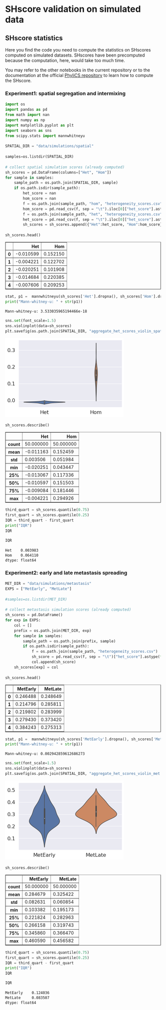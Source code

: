 # SHscore validation on simulated data

## SHscore statistics
Here you find the code you need to compute the statistics on SHscores computed on simulated datasets. 
SHscores have been precomputed because the computation, here, would take too much time. 

You may refer to the other notebooks in the current repository or to the documentation at the official [PhyliCS repository](https://github.com/bioinformatics-polito/PhyliCS) to learn how to compute the SHscore.


### Experiment1: spatial segregation and intermixing


```python
import os
import pandas as pd 
from math import nan 
import numpy as np
import matplotlib.pyplot as plt 
import seaborn as sns
from scipy.stats import mannwhitneyu

SPATIAL_DIR = "data/simulations/spatial"

samples=os.listdir(SPATIAL_DIR)

# collect spatial simulation scores (already computed)
sh_scores = pd.DataFrame(columns=["Het", "Hom"]) 
for sample in samples:
    sample_path = os.path.join(SPATIAL_DIR, sample)
    if os.path.isdir(sample_path):
        het_score = nan 
        hom_score = nan
        f = os.path.join(sample_path, "hom", "heterogeneity_scores.csv")
        hom_score = pd.read_csv(f, sep = "\t").iloc[0]["het_score"].astype(float)
        f = os.path.join(sample_path, "het", "heterogeneity_scores.csv")
        het_score = pd.read_csv(f, sep = "\t").iloc[0]["het_score"].astype(float)
        sh_scores = sh_scores.append({"Het":het_score, "Hom":hom_score}, ignore_index=True)
 
sh_scores.head()

```




<div>
<style scoped>
    .dataframe tbody tr th:only-of-type {
        vertical-align: middle;
    }

    .dataframe tbody tr th {
        vertical-align: top;
    }

    .dataframe thead th {
        text-align: right;
    }
</style>
<table border="1" class="dataframe">
  <thead>
    <tr style="text-align: right;">
      <th></th>
      <th>Het</th>
      <th>Hom</th>
    </tr>
  </thead>
  <tbody>
    <tr>
      <th>0</th>
      <td>-0.010599</td>
      <td>0.152150</td>
    </tr>
    <tr>
      <th>1</th>
      <td>-0.004221</td>
      <td>0.122702</td>
    </tr>
    <tr>
      <th>2</th>
      <td>-0.020251</td>
      <td>0.101908</td>
    </tr>
    <tr>
      <th>3</th>
      <td>-0.014684</td>
      <td>0.220385</td>
    </tr>
    <tr>
      <th>4</th>
      <td>-0.007606</td>
      <td>0.209253</td>
    </tr>
  </tbody>
</table>
</div>




```python
stat, p1 =  mannwhitneyu(sh_scores['Het'].dropna(), sh_scores['Hom'].dropna())
print("Mann-whitney-u: " + str(p1))
```

    Mann-whitney-u: 3.533035965194466e-18



```python
sns.set(font_scale=1.5)
sns.violinplot(data=sh_scores)
plt.savefig(os.path.join(SPATIAL_DIR, "aggregate_het_scores_violin_spatial.png"))
```


![png](output_3_0.png)



```python
sh_scores.describe()
```




<div>
<style scoped>
    .dataframe tbody tr th:only-of-type {
        vertical-align: middle;
    }

    .dataframe tbody tr th {
        vertical-align: top;
    }

    .dataframe thead th {
        text-align: right;
    }
</style>
<table border="1" class="dataframe">
  <thead>
    <tr style="text-align: right;">
      <th></th>
      <th>Het</th>
      <th>Hom</th>
    </tr>
  </thead>
  <tbody>
    <tr>
      <th>count</th>
      <td>50.000000</td>
      <td>50.000000</td>
    </tr>
    <tr>
      <th>mean</th>
      <td>-0.011163</td>
      <td>0.152459</td>
    </tr>
    <tr>
      <th>std</th>
      <td>0.003506</td>
      <td>0.051984</td>
    </tr>
    <tr>
      <th>min</th>
      <td>-0.020251</td>
      <td>0.043447</td>
    </tr>
    <tr>
      <th>25%</th>
      <td>-0.013067</td>
      <td>0.117336</td>
    </tr>
    <tr>
      <th>50%</th>
      <td>-0.010597</td>
      <td>0.151503</td>
    </tr>
    <tr>
      <th>75%</th>
      <td>-0.009084</td>
      <td>0.181446</td>
    </tr>
    <tr>
      <th>max</th>
      <td>-0.004221</td>
      <td>0.294926</td>
    </tr>
  </tbody>
</table>
</div>




```python
third_quart = sh_scores.quantile(0.75)
first_quart = sh_scores.quantile(0.25)
IQR = third_quart - first_quart
print("IQR")
IQR
```

    IQR

    Het    0.003983
    Hom    0.064110
    dtype: float64



### Experiment2: early and late metastasis spreading


```python
MET_DIR = "data/simulations/metastasis"
EXPS = ["MetEarly", "MetLate"]

#samples=os.listdir(MET_DIR)

# collect metastasis simulation scores (already computed)
sh_scores = pd.DataFrame() 
for exp in EXPS:
    col = []
    prefix = os.path.join(MET_DIR, exp)
    for sample in samples:
        sample_path = os.path.join(prefix, sample)
        if os.path.isdir(sample_path):
            f = os.path.join(sample_path, "heterogeneity_scores.csv")
            sh_score = pd.read_csv(f, sep = "\t")["het_score"].astype(float).values[0]
            col.append(sh_score)
    sh_scores[exp] = col
 
sh_scores.head()
```




<div>
<style scoped>
    .dataframe tbody tr th:only-of-type {
        vertical-align: middle;
    }

    .dataframe tbody tr th {
        vertical-align: top;
    }

    .dataframe thead th {
        text-align: right;
    }
</style>
<table border="1" class="dataframe">
  <thead>
    <tr style="text-align: right;">
      <th></th>
      <th>MetEarly</th>
      <th>MetLate</th>
    </tr>
  </thead>
  <tbody>
    <tr>
      <th>0</th>
      <td>0.246488</td>
      <td>0.248649</td>
    </tr>
    <tr>
      <th>1</th>
      <td>0.214796</td>
      <td>0.285811</td>
    </tr>
    <tr>
      <th>2</th>
      <td>0.219802</td>
      <td>0.283999</td>
    </tr>
    <tr>
      <th>3</th>
      <td>0.279430</td>
      <td>0.373420</td>
    </tr>
    <tr>
      <th>4</th>
      <td>0.384243</td>
      <td>0.275313</td>
    </tr>
  </tbody>
</table>
</div>




```python
stat, p1 =  mannwhitneyu(sh_scores['MetEarly'].dropna(), sh_scores['MetLate'].dropna())
print("Mann-whitney-u: " + str(p1))
```

    Mann-whitney-u: 0.002942859612686273



```python
sns.set(font_scale=1.5)
sns.violinplot(data=sh_scores)
plt.savefig(os.path.join(SPATIAL_DIR, "aggregate_het_scores_violin_met.png"))
```


![png](output_9_0.png)



```python
sh_scores.describe()
```




<div>
<style scoped>
    .dataframe tbody tr th:only-of-type {
        vertical-align: middle;
    }

    .dataframe tbody tr th {
        vertical-align: top;
    }

    .dataframe thead th {
        text-align: right;
    }
</style>
<table border="1" class="dataframe">
  <thead>
    <tr style="text-align: right;">
      <th></th>
      <th>MetEarly</th>
      <th>MetLate</th>
    </tr>
  </thead>
  <tbody>
    <tr>
      <th>count</th>
      <td>50.000000</td>
      <td>50.000000</td>
    </tr>
    <tr>
      <th>mean</th>
      <td>0.284679</td>
      <td>0.325422</td>
    </tr>
    <tr>
      <th>std</th>
      <td>0.082631</td>
      <td>0.060854</td>
    </tr>
    <tr>
      <th>min</th>
      <td>0.103382</td>
      <td>0.195173</td>
    </tr>
    <tr>
      <th>25%</th>
      <td>0.221824</td>
      <td>0.282963</td>
    </tr>
    <tr>
      <th>50%</th>
      <td>0.266158</td>
      <td>0.319743</td>
    </tr>
    <tr>
      <th>75%</th>
      <td>0.345860</td>
      <td>0.366470</td>
    </tr>
    <tr>
      <th>max</th>
      <td>0.460590</td>
      <td>0.456582</td>
    </tr>
  </tbody>
</table>
</div>




```python
third_quart = sh_scores.quantile(0.75)
first_quart = sh_scores.quantile(0.25)
IQR = third_quart - first_quart
print("IQR")
IQR
```

    IQR

    MetEarly    0.124036
    MetLate     0.083507
    dtype: float64




```python

```
